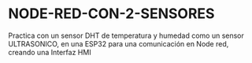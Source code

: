 # NODE-RED-CON-2-SENSORES
Practica con un sensor DHT de temperatura y humedad como un sensor ULTRASONICO, en una  ESP32 para una comunicación en Node red, creando una Interfaz HMI
